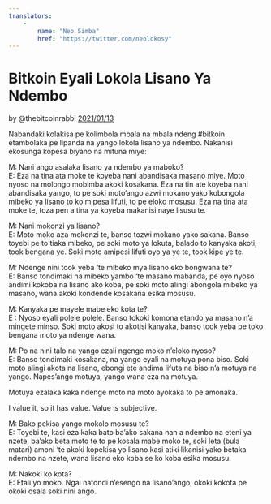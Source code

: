 ```yaml
---
translators: 
    - 
        name: "Neo Simba"
        href: "https://twitter.com/neolokosy"
---
```

# Bitkoin Eyali Lokola Lisano Ya Ndembo

by @thebitcoinrabbi [2021/01/13](https://twitter.com/thebitcoinrabbi/status/1349445548500262916)

<LanguageDropdown/>

Nabandaki kolakisa pe kolimbola mbala na mbala ndeng #bitkoin etambolaka pe lipanda na yango lokola lisano ya ndembo. Nakanisi ekosunga kopesa biyano na mituna miye:

M: Nani ango asalaka lisano ya ndembo ya maboko?  
E: Eza na tina ata moke te koyeba nani abandisaka masano miye. Moto nyoso na molongo mobimba akoki kosakana. Eza na tin ate koyeba nani abandisaka yango, to pe soki moto’ango azwi mokano yako kobongola mibeko ya lisano to ko mipesa lifuti, to pe eloko mosusu. Eza na tina ata moke te, toza pen a tina ya koyeba makanisi naye lisusu te.

M: Nani mokonzi ya lisano?  
E: Moto moko aza mokonzi te, banso tozwi mokano yako sakana. Banso toyebi pe to tiaka mibeko, pe soki moto ya lokuta, balado to kanyaka akoti, took bengana ye. Soki moto amipesi lifuti oyo ya ye te, took kipe ye te.

M: Ndenge nini took yeba ‘te mibeko mya lisano eko bongwana te?  
E: Banso tondimaki na mibeko yambo ‘te masano mabanda, pe oyo nyoso andimi kokoba na lisano ako koba, pe soki moto alingi abongola mibeko ya masano, wana akoki kondende kosakana esika mosusu.

M: Kanyaka pe mayele mabe eko kota te?  
E : Nyoso eyali polele polele. Banso tokoki komona etando ya masano n’a mingete minso. Soki moto akosi to akotisi kanyaka, banso took yeba pe toko bengana moto ya ndenge wana.

M: Po na nini talo na yango ezali ngenge moko n’eloko nyoso?  
E: Banso tondimaki kosakana, na yango eyali na motuya pona biso. Soki moto alingi akota na lisano, ebongi ete andima lifuta na biso n’a motuya na yango. Napes’ango motuya, yango wana eza na motuya. 

Motuya ezalaka kaka ndenge moto na moto ayokaka to pe amonaka.

I value it, so it has value. Value is subjective.

M: Bako pekisa yango mokolo mosusu te?  
E: Toyebi te, kasi eza kaka bato ba’ako sakana nan a ndembo na eteni ya nzete, ba’ako beta moto te to pe kosala mabe moko te, soki leta (bula matari) amoni ‘te akoki kopekisa yo lisano kasi atiki likanisi yako betaka ndembo na nzete, wana lisano eko koba se ko koba esika mosusu.

M: Nakoki ko kota?  
E: Etali yo moko. Ngai natondi n’esengo na lisano’ango, okoki kokota pe okoki osala soki nini ango.